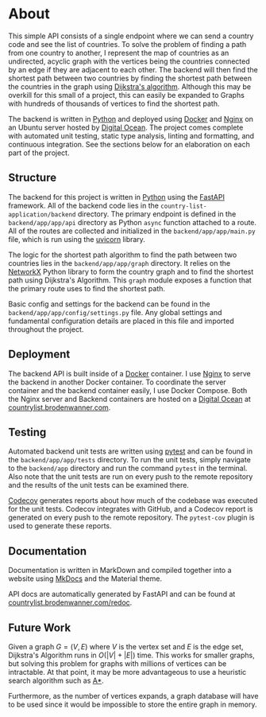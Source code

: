 # About

This simple API consists of a single endpoint where we can send a country code and see the 
list of countries. To solve the problem of finding a path from one country to another, I represent the 
map of countries as an undirected, acyclic graph with the vertices being the countries
connected by an edge if they are adjacent to each other. The backend will then find 
the shortest path between two countries by finding the shortest path between the countries
in the graph using [Dijkstra's algorithm](https://en.wikipedia.org/wiki/Dijkstra%27s_algorithm).
Although this may be overkill for this small of a project, this can easily be expanded to 
Graphs with hundreds of thousands of vertices to find the shortest path. 

The backend is written in [Python](https://www.python.org/) and deployed
using [Docker](https://www.docker.com/) and [Nginx](https://www.nginx.com/) on an Ubuntu server
hosted by [Digital Ocean](https://www.digitalocean.com/). The project comes complete with automated
unit testing, static type analysis, linting and formatting, and continuous integration. 
See the sections below for an elaboration on each part of the project.


## Structure

The backend for this project is written in [Python](https://www.python.org/) using the 
[FastAPI](https://fastapi.tiangolo.com/) framework. All of the backend code lies in
the `country-list-application/backend` directory. The primary endpoint is defined in 
the `backend/app/app/api` directory as Python `async` function attached to a route.
All of the routes are collected and initialized in the `backend/app/app/main.py` file,
which is run using the [uvicorn](https://www.uvicorn.org/) library. 

The logic for the shortest path algorithm to find the path between two countries 
lies in the `backend/app/app/graph` directory. It relies on the 
[NetworkX](https://networkx.org/) Python library to form the country graph
and to find the shortest path using Dijkstra's Algorithm. This `graph`
module exposes a function that the primary route uses to find the shortest path. 

Basic config and settings for the backend can be found in the 
`backend/app/app/config/settings.py` file. Any global settings and fundamental configuration 
details are placed in this file and imported throughout the project.

## Deployment

The backend API is built inside of a [Docker](https://www.docker.com/) container. I use
[Nginx](https://www.nginx.com/) to serve the backend in another Docker container. To 
coordinate the server container and the backend container easily, I use Docker Compose.
Both the Nginx server and Backend containers are hosted on a [Digital Ocean](https://www.digitalocean.com/)
at [countrylist.brodenwanner.com](https://countrylist.brodenwanner.com).

## Testing

Automated backend unit tests are written using [pytest](https://docs.pytest.org/en/6.2.x/) and 
can be found in the `backend/app/app/tests` directory. To run the unit tests, simply navigate
to the `backend/app` directory and run the command `pytest` in the terminal. Also note that the
unit tests are run on every push to the remote repository and the results of the unit tests
can be examined there.

[Codecov](https://about.codecov.io/) generates reports about how much of the codebase was 
executed for the unit tests. Codecov integrates with GitHub, and a Codecov report is generated
on every push to the remote repository. The `pytest-cov` plugin is used to generate these
reports.

## Documentation

Documentation is written in MarkDown and compiled together into a website using 
[MkDocs](https://www.mkdocs.org/) and the Material theme. 

API docs are automatically generated by FastAPI and can be found at
[countrylist.brodenwanner.com/redoc](https://countrylist.brodenwanner.com/redoc).

## Future Work

Given a graph $G = (V, E)$ where $V$ is the vertex set and $E$ is the edge set, Dijkstra's 
Algorithm runs in $O(|V| + |E|)$ time. This works for smaller graphs, but solving this problem
for graphs with millions of vertices can be intractable. At that point, it may be 
more advantageous to use a heuristic search algorithm such as [A*](https://en.wikipedia.org/wiki/A*_search_algorithm).

Furthermore, as the number of vertices expands, a graph database will have to be used
since it would be impossible to store the entire graph in memory. 

